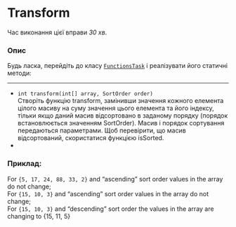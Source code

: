 # Transform

Час виконання цієї вправи _30 хв_.

### Опис
Будь ласка, перейдіть до класу [`FunctionsTask`](src/main/java/com/epam/rd/autotasks/FunctionsTask2.java)
і реалізувати його статичні методи:



---
* `int transform(int[] array, SortOrder order)`\
  Створіть функцію transform, замінивши значення кожного елемента цілого масиву на суму
  значення цього елемента та його індексу, тільки якщо даний масив відсортовано в заданому порядку (порядок
  встановлюється значенням  SortOrder). Масив і порядок сортування передаються параметрами. Щоб перевірити, що
  масив відсортований, скористатися функцією isSorted.
* 
### Приклад:
For `{5, 17, 24, 88, 33, 2}` and “ascending” sort order values in the array do not change;\
For `{15, 10, 3}` and “ascending” sort order values in the array do not change;\
For `{15, 10, 3}` and “descending” sort order the values in the array are changing to {15, 11, 5}


